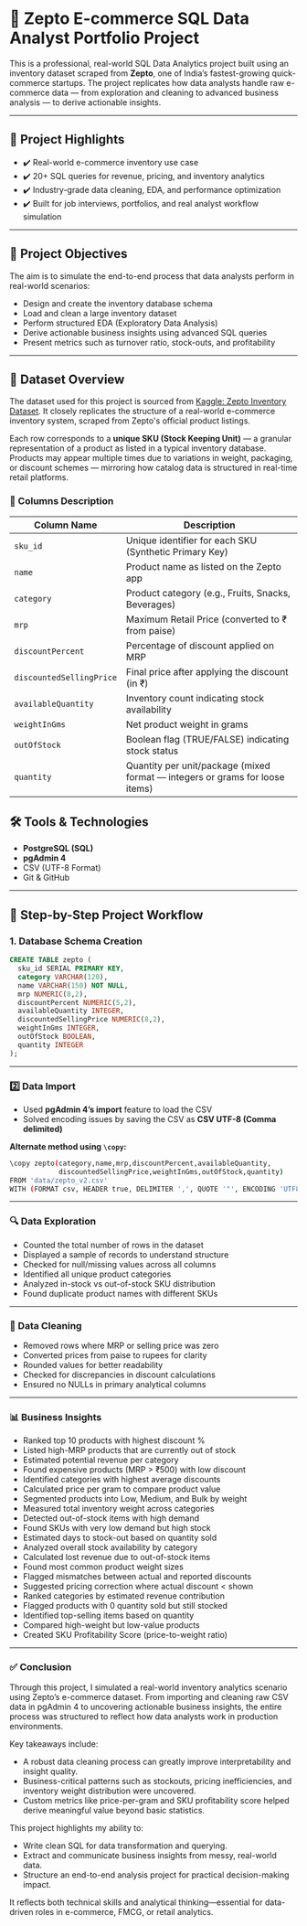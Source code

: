 # 🛒 Zepto E-commerce SQL Data Analyst Portfolio Project

This is a professional, real-world SQL Data Analytics project built using an inventory dataset scraped from **Zepto**, one of India’s fastest-growing quick-commerce startups. The project replicates how data analysts handle raw e-commerce data — from exploration and cleaning to advanced business analysis — to derive actionable insights.

---

## 📌 Project Highlights

- ✔️ Real-world e-commerce inventory use case
- ✔️ 20+ SQL queries for revenue, pricing, and inventory analytics
- ✔️ Industry-grade data cleaning, EDA, and performance optimization
- ✔️ Built for job interviews, portfolios, and real analyst workflow simulation

---

## 🧠 Project Objectives

The aim is to simulate the end-to-end process that data analysts perform in real-world scenarios:

- Design and create the inventory database schema
- Load and clean a large inventory dataset
- Perform structured EDA (Exploratory Data Analysis)
- Derive actionable business insights using advanced SQL queries
- Present metrics such as turnover ratio, stock-outs, and profitability

---

## 📁 Dataset Overview

The dataset used for this project is sourced from [Kaggle: Zepto Inventory Dataset](https://www.kaggle.com/datasets/palvinder2006/zepto-inventory-dataset/data?select=zepto_v2.csv). It closely replicates the structure of a real-world e-commerce inventory system, scraped from Zepto's official product listings.

Each row corresponds to a **unique SKU (Stock Keeping Unit)** — a granular representation of a product as listed in a typical inventory database. Products may appear multiple times due to variations in weight, packaging, or discount schemes — mirroring how catalog data is structured in real-time retail platforms.

### 🧾 Columns Description

| Column Name              | Description                                                                 |
|--------------------------|-----------------------------------------------------------------------------|
| `sku_id`                 | Unique identifier for each SKU (Synthetic Primary Key)                      |
| `name`                   | Product name as listed on the Zepto app                                     |
| `category`               | Product category (e.g., Fruits, Snacks, Beverages)                          |
| `mrp`                    | Maximum Retail Price (converted to ₹ from paise)                            |
| `discountPercent`        | Percentage of discount applied on MRP                                       |
| `discountedSellingPrice`| Final price after applying the discount (in ₹)                              |
| `availableQuantity`      | Inventory count indicating stock availability                               |
| `weightInGms`            | Net product weight in grams                                                 |
| `outOfStock`             | Boolean flag (TRUE/FALSE) indicating stock status                           |
| `quantity`               | Quantity per unit/package (mixed format — integers or grams for loose items)|


## 🛠️ Tools & Technologies

- **PostgreSQL (SQL)**
- **pgAdmin 4**
- CSV (UTF-8 Format)
- Git & GitHub

---

## 🔧 Step-by-Step Project Workflow

### 1. Database Schema Creation

```sql
CREATE TABLE zepto (
  sku_id SERIAL PRIMARY KEY,
  category VARCHAR(120),
  name VARCHAR(150) NOT NULL,
  mrp NUMERIC(8,2),
  discountPercent NUMERIC(5,2),
  availableQuantity INTEGER,
  discountedSellingPrice NUMERIC(8,2),
  weightInGms INTEGER,
  outOfStock BOOLEAN,
  quantity INTEGER
);
```
---

### 2️⃣ Data Import

- Used **pgAdmin 4’s import** feature to load the CSV  
- Solved encoding issues by saving the CSV as **CSV UTF-8 (Comma delimited)**  

**Alternate method using `\copy`:**

```bash
\copy zepto(category,name,mrp,discountPercent,availableQuantity,
            discountedSellingPrice,weightInGms,outOfStock,quantity)
FROM 'data/zepto_v2.csv'
WITH (FORMAT csv, HEADER true, DELIMITER ',', QUOTE '"', ENCODING 'UTF8');
```
---
### 🔍 Data Exploration

- Counted the total number of rows in the dataset  
- Displayed a sample of records to understand structure  
- Checked for null/missing values across all columns  
- Identified all unique product categories  
- Analyzed in-stock vs out-of-stock SKU distribution  
- Found duplicate product names with different SKUs  

---

### 🧹 Data Cleaning

- Removed rows where MRP or selling price was zero  
- Converted prices from paise to rupees for clarity  
- Rounded values for better readability  
- Checked for discrepancies in discount calculations  
- Ensured no NULLs in primary analytical columns  

---

### 📊 Business Insights

- Ranked top 10 products with highest discount %  
- Listed high-MRP products that are currently out of stock  
- Estimated potential revenue per category  
- Found expensive products (MRP > ₹500) with low discount  
- Identified categories with highest average discounts  
- Calculated price per gram to compare product value  
- Segmented products into Low, Medium, and Bulk by weight  
- Measured total inventory weight across categories  
- Detected out-of-stock items with high demand  
- Found SKUs with very low demand but high stock  
- Estimated days to stock-out based on quantity sold  
- Analyzed overall stock availability by category  
- Calculated lost revenue due to out-of-stock items  
- Found most common product weight sizes  
- Flagged mismatches between actual and reported discounts  
- Suggested pricing correction where actual discount < shown  
- Ranked categories by estimated revenue contribution  
- Flagged products with 0 quantity sold but still stocked  
- Identified top-selling items based on quantity  
- Compared high-weight but low-value products  
- Created SKU Profitability Score (price-to-weight ratio)  

---

### ✅ Conclusion

Through this project, I simulated a real-world inventory analytics scenario using Zepto’s e-commerce dataset. From importing and cleaning raw CSV data in pgAdmin 4 to uncovering actionable business insights, the entire process was structured to reflect how data analysts work in production environments.

Key takeaways include:

- A robust data cleaning process can greatly improve interpretability and insight quality.
- Business-critical patterns such as stockouts, pricing inefficiencies, and inventory weight distribution were uncovered.
- Custom metrics like price-per-gram and SKU profitability score helped derive meaningful value beyond basic statistics.

This project highlights my ability to:
- Write clean SQL for data transformation and querying.
- Extract and communicate business insights from messy, real-world data.
- Structure an end-to-end analysis project for practical decision-making impact.

It reflects both technical skills and analytical thinking—essential for data-driven roles in e-commerce, FMCG, or retail analytics.

